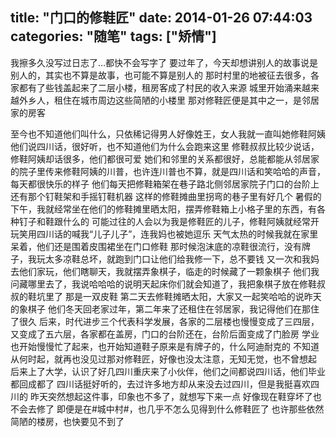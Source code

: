 title: "门口的修鞋匠"
date: 2014-01-26 07:44:03
categories: "随笔"
tags: ["矫情"]
---

我擦多久没写过日志了...都快不会写字了
要过年了，今天却想讲别人的故事说是别人的，其实也不算是故事，也可能不算是别人的
那时村里的地被征去很多，各家都有了些钱盖起来了二层小楼，租房客成了村民的收入来源
城里开始涌来越来越外乡人，租住在城市周边这些简陋的小楼里
那对修鞋匠便是其中之一，是邻居家的房客
<!--more-->
至今也不知道他们叫什么，只依稀记得男人好像姓王，女人我就一直叫她修鞋阿姨
他们说四川话，很好听，也不知道他们为什么会跑来这里
修鞋叔叔比较少说话，修鞋阿姨却话很多，他们都很可爱
她们和邻里的关系都很好，总能都能从邻居家的院子里传来修鞋阿姨的川普，也许连川普也不算，就是四川话和笑哈哈的声音，每天都很快乐的样子
他们每天把修鞋箱架在巷子路北侧邻居家院子门口的台阶上
还有那个钉鞋架和手摇钉鞋机器
这样的修鞋摊曲里拐弯的巷子里有好几个
暑假的下午，我就经常坐在他们的修鞋摊里晒太阳，摆弄修鞋箱上小格子里的东西，有各种钉子和鞋跟什么的
可能过往的人会以为我是修鞋匠的儿子，修鞋阿姨就经常开玩笑用四川话的喊我“儿子儿子”，连我妈也被她逗乐
天气太热的时候我就在家里呆着，他们还是围着皮围裙坐在门口修鞋
那时候泡沫底的凉鞋很流行，没有牌子，我玩太多凉鞋总坏，就跑到门口让他们给我修一下，总不要钱
又一次和我妈去他们家玩，他们瞎聊天，我就摆弄象棋子，临走的时候藏了一颗象棋子
他们我问藏哪里去了，我说哈哈哈的说明天起床你们就会知道了，我把象棋子放在修鞋叔叔的鞋坑里了
那是一双皮鞋
第二天去修鞋摊晒太阳，大家又一起笑哈哈的说昨天的象棋子
他们冬天回老家过年，第二年来了还租住在邻居家，我记得他们在那住了很久
后来，时代进步三个代表科学发展，各家的二层楼也慢慢变成了三四层，又变成了五六层，各家都在盖房，门口的台阶还在，台阶后面变成了门脸房
学业也开始慢慢忙了起来，也开始知道鞋子原来是有牌子的，什么阿迪耐克的
不知道从何时起，就再也没见过那对修鞋匠，好像也没太注意，无知无觉，也不曾想起
后来上了大学，认识了好几四川重庆来了小伙伴，他们之间都说四川话，他们毕业都回成都了
四川话挺好听的，去过许多地方却从来没去过四川，但是我挺喜欢四川的
昨天突然想起这件事，印象也不多了，就想写下来一点
好像现在鞋穿坏了也不会去修了
即便是在#城中村#，也几乎不怎么见得到什么修鞋匠了
也许那些依然简陋的楼房，也快要见不到了
